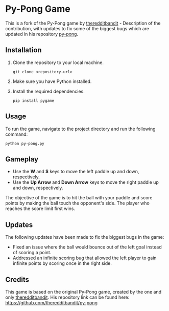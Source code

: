 # Py-Pong Game

This is a fork of the Py-Pong game by [theredditbandit](https://github.com/theredditbandit) - Description of the contribution, with updates to fix some of the biggest bugs which are updated in his repository [py-pong](https://github.com/theredditbandit/py-pong).

## Installation

1. Clone the repository to your local machine.
   ```shell
   git clone <repository-url>
   ```

2. Make sure you have Python installed.

3. Install the required dependencies.
   ```shell
   pip install pygame
   ```

## Usage

To run the game, navigate to the project directory and run the following command:
```shell
python py-pong.py
```

## Gameplay

- Use the **W** and **S** keys to move the left paddle up and down, respectively.
- Use the **Up Arrow** and **Down Arrow** keys to move the right paddle up and down, respectively.

The objective of the game is to hit the ball with your paddle and score points by making the ball touch the opponent's side. The player who reaches the score limit first wins.

## Updates

The following updates have been made to fix the biggest bugs in the game:

- Fixed an issue where the ball would bounce out of the left goal instead of scoring a point.
- Addressed an infinite scoring bug that allowed the left player to gain infinite points by scoring once in the right side.

## Credits

This game is based on the original Py-Pong game, created by the one and only [theredditbandit](https://github.com/theredditbandit). His repository link can be found here: https://github.com/theredditbandit/py-pong 
